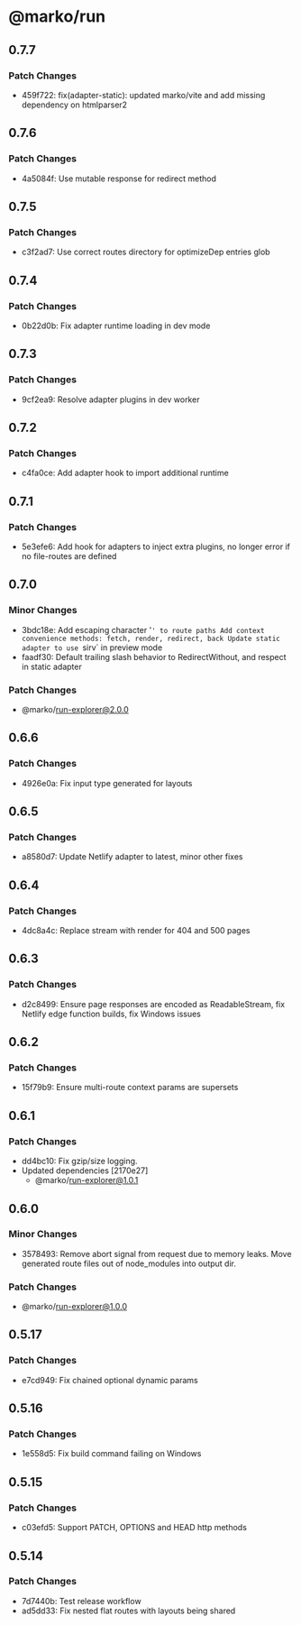 # @marko/run

## 0.7.7

### Patch Changes

- 459f722: fix(adapter-static): updated marko/vite and add missing dependency on htmlparser2

## 0.7.6

### Patch Changes

- 4a5084f: Use mutable response for redirect method

## 0.7.5

### Patch Changes

- c3f2ad7: Use correct routes directory for optimizeDep entries glob

## 0.7.4

### Patch Changes

- 0b22d0b: Fix adapter runtime loading in dev mode

## 0.7.3

### Patch Changes

- 9cf2ea9: Resolve adapter plugins in dev worker

## 0.7.2

### Patch Changes

- c4fa0ce: Add adapter hook to import additional runtime

## 0.7.1

### Patch Changes

- 5e3efe6: Add hook for adapters to inject extra plugins, no longer error if no file-routes are defined

## 0.7.0

### Minor Changes

- 3bdc18e: Add escaping character '`' to route paths
Add context convenience methods: fetch, render, redirect, back
Update static adapter to use `sirv` in preview mode
- faadf30: Default trailing slash behavior to RedirectWithout, and respect in static adapter

### Patch Changes

- @marko/run-explorer@2.0.0

## 0.6.6

### Patch Changes

- 4926e0a: Fix input type generated for layouts

## 0.6.5

### Patch Changes

- a8580d7: Update Netlify adapter to latest, minor other fixes

## 0.6.4

### Patch Changes

- 4dc8a4c: Replace stream with render for 404 and 500 pages

## 0.6.3

### Patch Changes

- d2c8499: Ensure page responses are encoded as ReadableStream, fix Netlify edge function builds, fix Windows issues

## 0.6.2

### Patch Changes

- 15f79b9: Ensure multi-route context params are supersets

## 0.6.1

### Patch Changes

- dd4bc10: Fix gzip/size logging.
- Updated dependencies [2170e27]
  - @marko/run-explorer@1.0.1

## 0.6.0

### Minor Changes

- 3578493: Remove abort signal from request due to memory leaks. Move generated route files out of node_modules into output dir.

### Patch Changes

- @marko/run-explorer@1.0.0

## 0.5.17

### Patch Changes

- e7cd949: Fix chained optional dynamic params

## 0.5.16

### Patch Changes

- 1e558d5: Fix build command failing on Windows

## 0.5.15

### Patch Changes

- c03efd5: Support PATCH, OPTIONS and HEAD http methods

## 0.5.14

### Patch Changes

- 7d7440b: Test release workflow
- ad5dd33: Fix nested flat routes with layouts being shared
